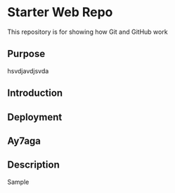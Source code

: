 # Starter Web Repo

This repository is for showing how Git and GitHub work

## Purpose
hsvdjavdjsvda
## Introduction
## Deployment
## Ay7aga
## Description

Sample